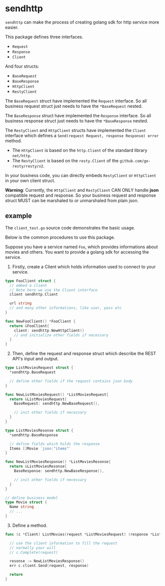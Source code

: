 # sendhttp

`sendhttp` can make the process of creating golang sdk for http service more easier.

This package defines three interfaces.

- `Request`
- `Response`
- `Client`

And four structs:

- `BaseRequest`
- `BaseResponse`
- `HttpClient`
- `RestyClient`

The `BaseRequest` struct have implemented the `Request` interface.
So all business request struct just needs to have the `*BaseRequest` nested.

The `BaseResponse` struct have implemented the `Response` interface.
So all business response struct just needs to have the `*BaseResponse` nested.

The `RestyClient` and `HttpClient` structs have implemented the `Client` interface which
defines a `Send(request Request, response Response) error` method.

- The `HttpClient` is based on the `http.Client` of the standard library `net/http`.
- The `RestyClient` is based on the `resty.Client` of the `github.com/go-resty/resty/v2`.

In your business code, you can directly embeds `RestyClient` or `HttpClient` in your own client struct.

**Warning**: Currently, the `HttpClient` and `RestyClient` CAN ONLY handle **json** compatible request and response. So your business request and response struct MUST can be marshaled to or unmarshaled from plain json.

## example

The `client_test.go` source code demonstrates the basic usage.

Below is the common procedures to use this package.

Suppose you have a service named `Foo`, which provides informations about movies and others.
You want to provide a golang sdk for accessing the service.

1. Firstly, create a Client which holds information used to connect to your service.

```go
type FooClient struct {
  // embed a client
  // Note here we use the Client interface
  client sendhttp.Client

  url string
  // and many other informations, like user, pass etc
}

func NewFooClient() *FooClient {
  return &FooClient{
    client: sendhttp.NewHttpClient()
    // and initialize other fields if necessary
  }
}
```

2. Then, define the request and response struct which describe the REST API's input and output.

```go
type ListMoviesRequest struct {
  *sendhttp.BaseRequest

  // define other fields if the request contains json body
}

func NewListMoviesRequest() *ListMoviesRequest{
  return &ListMoviesRequest{
    BaseRequest: sendhttp.NewBaseRequest(),

    // init other fields if necessary
  }
}

type ListMoviesResonse struct {
  *sendhttp.BaseResponse

  // define fields which holds the response
  Items []Movie `json:"items"`
}

func NewListMoviesResponse() *ListMoviesResonse{
  return &ListMoviesResonse{
    BaseResponse: sendhttp.NewBaseResponse(),

    // init other fields if necessary
  }
}

// define business model
type Movie struct {
  Name string
  // ...
}
```

3. Define a method.

```go
func (c *Client) ListMovies(request *ListMoviesRequest) (response *ListMoviesResonse, err error) {

  // use the client information to fill the request
  // normally your will
  // c.Complete(request)

  resonse := NewListMoviesResponse()
  err c.client.Send(request, response)

  return
}
